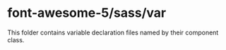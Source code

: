 # font-awesome-5/sass/var

This folder contains variable declaration files named by their component class.
